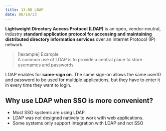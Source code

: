 ```yaml
---
title: 13-08 LDAP
date: 08/14/23
---
```


**Lightweight Directory Access Protocol (LDAP)** is an open, vendor-neutral, industry **standard application protocol for accessing and maintaining distributed directory information services** over an Internet Protocol (IP) network.​

 > 
 > \[!example\] Example  
 > A common use of LDAP is to provide a central place to store usernames and passwords​

LDAP enables for **same-sign on**. The same sign-on allows the same userID and password to be used for multiple applications, but they have to enter it in every time they want to login.​

## **Why use LDAP when SSO is more convenient?​**

* Most SSO systems are using LDAP.​
* LDAP was not designed natively to work with web applications.​
* Some systems only support integration with LDAP and not SSO​
